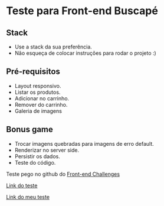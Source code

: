 # Teste para Front-end Buscapé

## Stack

* Use a stack da sua preferência.
* Não esqueça de colocar instruções para rodar o projeto :)

## Pré-requisitos

* Layout responsivo.
* Listar os produtos.
* Adicionar no carrinho.
* Remover do carrinho.
* Galeria de imagens

## Bonus game

* Trocar imagens quebradas para imagens de erro default.
* Renderizar no server side.
* Persistir os dados.
* Teste do código.

Teste pego no github do [Front-end Challenges](https://github.com/felipefialho/frontend-challenges)

[Link do teste](https://github.com/buscape-company/exercicios/tree/master/frontend)

[Link do meu teste](https://leonardoconstantino.github.io/Teste-para-front-end/)
